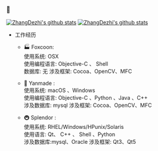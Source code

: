 ### 👋 

<!-- ![winAU](./Resource/winAU.gif) -->

[![ZhangDezhi's github stats](https://github-readme-stats.vercel.app/api?username=ZhangDezhi&show_icons=true?theme=radical)](https://github.com/ZhangDezhi/shortcuts)
[![ZhangDezhi's github stats](https://github-readme-stats.vercel.app/api?username=ZhangDezhi?theme=radical)](https://github.com/ZhangDezhi/shortcuts)


- 工作经历
  - 🏭️ Foxcoon:  
    使用系统: OSX  
    使用编程语言: Objective-C 、 Shell  
    数据库: 无
    涉及框架: Cocoa、OpenCV、MFC  

  - 🌱 Yanmade  :  
    使用系统:   macOS 、Windows  
    使用编程语言: Objective-C 、Python 、Java 、C++  
    涉及数据库: mysql
    涉及框架: Cocoa、OpenCV、MFC  

  - 🚇️ Splendor :  
    使用系统:  RHEL/Windows/HPunix/Solaris  
    使用语言: Qt、 C++ 、 Shell 、Python  
    涉及数据库:mysql、Oracle
    涉及框架: Qt3、Qt5  

<!--
- 编程经历

| 时间       | 语言        | 动作                 | 重要 |
| --         | --          | --                   | --     |
| 2011/9/1   | C语言       | HelloWorld           | ⭐️️   |
| 2014/4/11  | Objective-C | HelloWorld           |      |
| 2014/5/11  | Objective-C | 上项目 (AGV中控程序) | ⭐️️   |
| 2014/5/11  | Git         | git init             | ⭐️️   |
| 2016       |             |                      |      |
| 2016/2/28  | GitHub      | hello world          |      |
| 2016/8/23  | Shell       | HelloWorld           | ⭐️️   |
| 2016/9/10  | Python      | HelloWorld           |      |
| 2016/9/18  | Perl        | 了解                 |      |
| 2016/10/4  | VBScript    | HelloWorld           |      |
| 2016/10/5  | 批处理      | HelloWorld           |      |
| 2016/9/17  | AppleScript | 简单项目             |      |
| 2016/10/30 | SQL         | HelloWorld           |      |
| 2017       |             |                      |      |
| 2017/6/19  | C++         | 直接上项目(上位机)   |      |
| 2017/6/19  | Qt5         | 系统学习             | ⭐️️   |
| 2017/7/7   | C#          | HelloWorld           |      |
| 2017/9/12  | Swift       | HelloWorld           |      |
| 2018       |             |                      |      |
| 2018/4/10  | Java        | 上项目 (自动化)      |      |
| 2019/6/23  | Qt3         | 上项目 (监控系统)    | ⭐️️   |
| 2019/6/23  | C++         | 上项目 (监控系统)    | ⭐️️   |
| 2019/7/23  | DokuWiki    | 上项目 (监控系统)    |      |
| 2019/10/20 | 批处理      | 上项目 (工具开发)    | ⭐️️   |
| 2020/3/3   | Docker      | macOS HelloDocker    |      |
| 2020/3/20  | Python      | 上项目(工具开发)     |      |


-->


<!--
**ZhangDezhi/ZhangDezhi** is a ✨ _special_ ✨ repository because its `README.md` (this file) appears on your GitHub profile.

Here are some ideas to get you started:

- 🔭 I’m currently working on ...
- 🌱 I’m currently learning ...
- 👯 I’m looking to collaborate on ...
- 🤔 I’m looking for help with ...
- 💬 Ask me about ...
- 📫 How to reach me: ...
- 😄 Pronouns: ...
- ⚡ Fun fact: ...
-->
